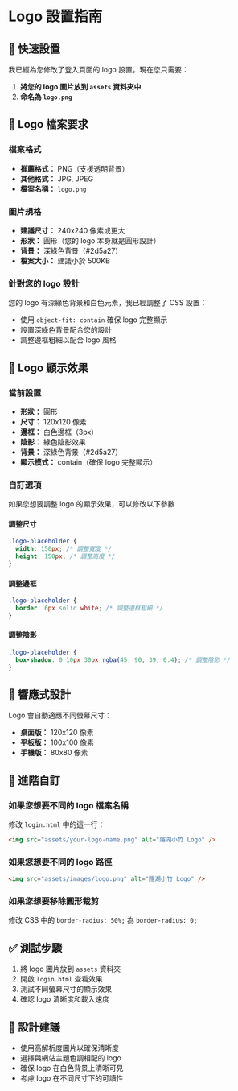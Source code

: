 # Logo 設置指南

## 🎯 快速設置

我已經為您修改了登入頁面的 logo 設置。現在您只需要：

1. **將您的 logo 圖片放到 `assets` 資料夾中**
2. **命名為 `logo.png`**

## 📁 Logo 檔案要求

### 檔案格式

- **推薦格式：** PNG（支援透明背景）
- **其他格式：** JPG, JPEG
- **檔案名稱：** `logo.png`

### 圖片規格

- **建議尺寸：** 240x240 像素或更大
- **形狀：** 圓形（您的 logo 本身就是圓形設計）
- **背景：** 深綠色背景（#2d5a27）
- **檔案大小：** 建議小於 500KB

### 針對您的 logo 設計

您的 logo 有深綠色背景和白色元素，我已經調整了 CSS 設置：

- 使用 `object-fit: contain` 確保 logo 完整顯示
- 設置深綠色背景配合您的設計
- 調整邊框粗細以配合 logo 風格

## 🎨 Logo 顯示效果

### 當前設置

- **形狀：** 圓形
- **尺寸：** 120x120 像素
- **邊框：** 白色邊框（3px）
- **陰影：** 綠色陰影效果
- **背景：** 深綠色背景（#2d5a27）
- **顯示模式：** contain（確保 logo 完整顯示）

### 自訂選項

如果您想要調整 logo 的顯示效果，可以修改以下參數：

#### 調整尺寸

```css
.logo-placeholder {
  width: 150px; /* 調整寬度 */
  height: 150px; /* 調整高度 */
}
```

#### 調整邊框

```css
.logo-placeholder {
  border: 6px solid white; /* 調整邊框粗細 */
}
```

#### 調整陰影

```css
.logo-placeholder {
  box-shadow: 0 10px 30px rgba(45, 90, 39, 0.4); /* 調整陰影 */
}
```

## 📱 響應式設計

Logo 會自動適應不同螢幕尺寸：

- **桌面版：** 120x120 像素
- **平板版：** 100x100 像素
- **手機版：** 80x80 像素

## 🔧 進階自訂

### 如果您想要不同的 logo 檔案名稱

修改 `login.html` 中的這一行：

```html
<img src="assets/your-logo-name.png" alt="隱湖小竹 Logo" />
```

### 如果您想要不同的 logo 路徑

```html
<img src="assets/images/logo.png" alt="隱湖小竹 Logo" />
```

### 如果您想要移除圓形裁剪

修改 CSS 中的 `border-radius: 50%;` 為 `border-radius: 0;`

## ✅ 測試步驟

1. 將 logo 圖片放到 `assets` 資料夾
2. 開啟 `login.html` 查看效果
3. 測試不同螢幕尺寸的顯示效果
4. 確認 logo 清晰度和載入速度

## 🎨 設計建議

- 使用高解析度圖片以確保清晰度
- 選擇與網站主題色調相配的 logo
- 確保 logo 在白色背景上清晰可見
- 考慮 logo 在不同尺寸下的可讀性
